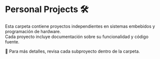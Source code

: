 # Personal Projects 🛠️  
Esta carpeta contiene proyectos independientes en sistemas embebidos y programación de hardware.  
Cada proyecto incluye documentación sobre su funcionalidad y código fuente.  

📜 Para más detalles, revisa cada subproyecto dentro de la carpeta.
